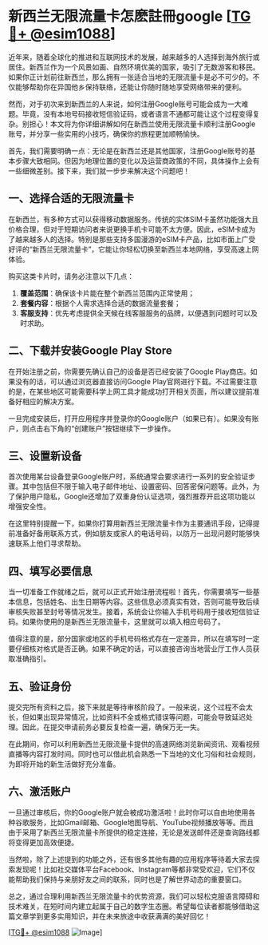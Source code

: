 # 新西兰无限流量卡怎麽註冊google [[TG💪+ @esim1088](https://t.me/s/esim1088)]

近年来，随着全球化的推进和互联网技术的发展，越来越多的人选择到海外旅行或居住。新西兰作为一个风景如画、自然环境优美的国家，吸引了无数游客和移民。如果你正计划前往新西兰，那么拥有一张适合当地的无限流量卡是必不可少的。不仅能够帮助你在异国他乡保持联络，还能让你随时随地享受网络带来的便利。

然而，对于初次来到新西兰的人来说，如何注册Google账号可能会成为一大难题。毕竟，没有本地号码接收短信验证码，或者语言不通都可能让这个过程变得复杂。别担心！本文将为你详细讲解如何在新西兰使用无限流量卡顺利注册Google账号，并分享一些实用的小技巧，确保你的旅程更加顺畅愉快。

首先，我们需要明确一点：无论是在新西兰还是其他国家，注册Google账号的基本步骤大致相同。但因为地理位置的变化以及运营商政策的不同，具体操作上会有一些细微差别。接下来，我们就一步步来解决这个问题吧！

## 一、选择合适的无限流量卡

在新西兰，有多种方式可以获得移动数据服务。传统的实体SIM卡虽然功能强大且价格合理，但对于短期访问者来说更换手机卡可能不太方便。因此，eSIM卡成为了越来越多人的选择。特别是那些支持多国漫游的eSIM卡产品，比如市面上广受好评的“新西兰无限流量卡”，它能让你轻松切换至新西兰本地网络，享受高速上网体验。

购买这类卡片时，请务必注意以下几点：
1. **覆盖范围**：确保该卡片能在整个新西兰范围内正常使用；
2. **套餐内容**：根据个人需求选择合适的数据流量套餐；
3. **客服支持**：优先考虑提供全天候在线客服服务的品牌，以便遇到问题时可以及时求助。

## 二、下载并安装Google Play Store

在开始注册之前，你需要先确认自己的设备是否已经安装了Google Play商店。如果没有的话，可以通过浏览器直接访问Google Play官网进行下载。不过需要注意的是，在某些地区可能需要科学上网工具才能成功打开相关页面，所以建议提前准备好相应的解决方案。

一旦完成安装后，打开应用程序并登录你的Google账户（如果已有）。如果没有账户，则点击右下角的“创建账户”按钮继续下一步操作。

## 三、设置新设备

首次使用某台设备登录Google账户时，系统通常会要求进行一系列的安全验证步骤。其中包括但不限于输入电子邮件地址、设置密码、回答密保问题等。此外，为了保护用户隐私，Google还增加了双重身份认证选项，强烈推荐开启这项功能以增强安全性。

在这里特别提醒一下，如果你打算用新西兰无限流量卡作为主要通讯手段，记得提前准备好备用联系方式，例如朋友或家人的电话号码，以防万一出现问题时能够快速联系上他们寻求帮助。

## 四、填写必要信息

当一切准备工作就绪之后，就可以正式开始注册流程啦！首先，你需要填写一些基本信息，包括姓名、出生日期等内容。这些信息必须真实有效，否则可能导致后续审核失败甚至封号等情况发生。接着，系统会让你输入手机号码用于接收短信验证码。如果你使用的是新西兰无限流量卡，这里就可以填入相应号码了。

值得注意的是，部分国家或地区的手机号码格式存在一定差异，所以在填写时一定要仔细核对格式是否正确。如果不确定的话，可以直接咨询当地营业厅工作人员获取准确指引。

## 五、验证身份

提交完所有资料之后，接下来就是等待审核阶段了。一般来说，这个过程不会太长，但如果出现异常情况，比如资料不全或格式错误等问题，可能会导致延迟处理。因此，在提交申请前务必要反复检查一遍，确保万无一失。

在此期间，你可以利用新西兰无限流量卡提供的高速网络浏览新闻资讯、观看视频直播等内容打发时间。同时也可以借此机会熟悉一下当地的文化习俗和社会规则，为即将开始的新生活做好充分准备。

## 六、激活账户

一旦通过审核后，你的Google账户就会被成功激活啦！此时你可以自由地使用各种谷歌服务，比如Gmail邮箱、Google地图导航、YouTube视频播放等等。而且由于采用了新西兰无限流量卡所提供的稳定连接，无论是发送邮件还是查询路线都将变得更加高效便捷。

当然啦，除了上述提到的功能之外，还有很多其他有趣的应用程序等待着大家去探索发现呢！比如社交媒体平台Facebook、Instagram等都非常受欢迎，它们不仅能帮助我们保持与亲朋好友之间的联系，同时也是了解世界动态的重要窗口。

总之，通过合理利用新西兰无限流量卡的优势资源，我们可以轻松克服语言障碍和技术难关，在短时间内建立起属于自己的数字生态圈。希望每位读者都能够借助这篇文章学到更多实用知识，并在未来旅途中收获满满的美好回忆！

[[TG💪+ @esim1088](https://t.me/s/esim1088) ![Image](https://i.postimg.cc/4NQfJmqS/Snipaste-2025-05-13-00-14-12.png)]